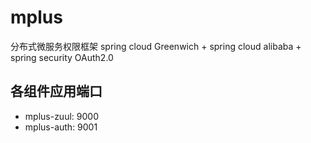 # mplus 
分布式微服务权限框架
spring cloud Greenwich + spring cloud alibaba + spring security OAuth2.0

## 各组件应用端口
- mplus-zuul: 9000
- mplus-auth: 9001
